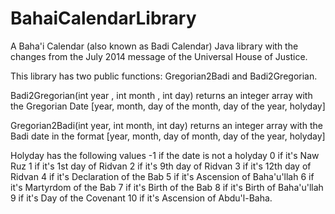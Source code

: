 # BahaiCalendarLibrary
A Baha'i Calendar (also known as Badi Calendar) Java library with the changes from the July 2014 message of the Universal House of Justice.

This library has two public functions:
Gregorian2Badi and Badi2Gregorian.

Badi2Gregorian(int year , int month , int day) returns an integer array with the Gregorian Date [year, month, day of the month, day of the year, holyday]

Gregorian2Badi(int year, int month, int day) returns an integer array with the Badi date in the format
[year, month, day of month, day of the year, holyday]

Holyday has the following values
-1 if the date is not a holyday
0 if it's Naw Ruz
1 if it's 1st day of Ridvan
2 if it's 9th day of Ridvan
3 if it's 12th day of Ridvan
4 if it's Declaration of the Bab
5 if it's Ascension of Baha\'u\'llah
6 if it's Martyrdom of the Bab
7 if it's Birth of the Bab
8 if it's Birth of Baha\'u\'llah
9 if it's Day of the Covenant
10 if it's Ascension of Abdu'l-Baha.
